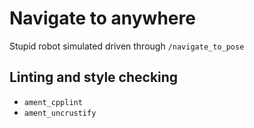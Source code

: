 # Navigate to anywhere

Stupid robot simulated driven through `/navigate_to_pose`

## Linting and style checking
* `ament_cpplint`
* `ament_uncrustify`
